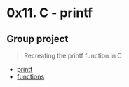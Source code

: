 # 0x11. C - printf
## Group project

> Recreating the printf function in C

* [printf](https://github.com/Gloria-smile/printf/blob/master/_printf.c)
* [functions](https://github.com/Gloria-smile/printf/blob/master/functions.c)


